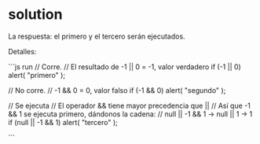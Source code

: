 # solution

La respuesta: el primero y el tercero serán ejecutados.

Detalles:

\`\`\`js run // Corre. // El resultado de -1 \|\| 0 = -1, valor verdadero if \(-1 \|\| 0\) alert\( "primero" \);

// No corre. // -1 && 0 = 0, valor falso if \(-1 && 0\) alert\( "segundo" \);

// Se ejecuta // El operador && tiene mayor precedencia que \|\| // Así que -1 && 1 se ejecuta primero, dándonos la cadena: // null \|\| -1 && 1 -&gt; null \|\| 1 -&gt; 1 if \(null \|\| -1 && 1\) alert\( "tercero" \);

\`\`\`

